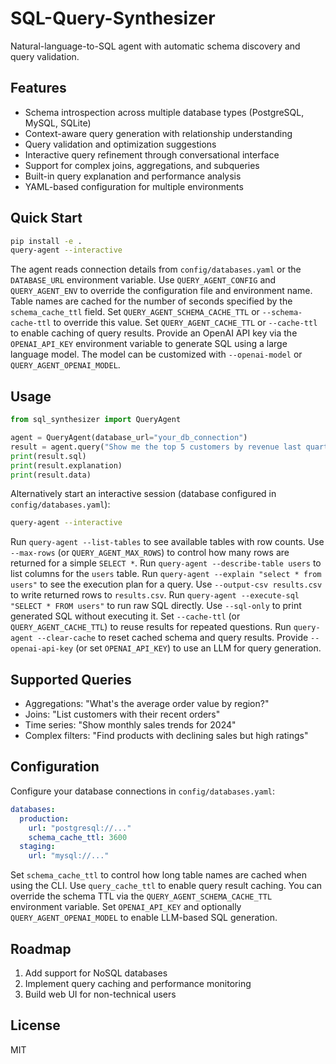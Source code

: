 # SQL-Query-Synthesizer

Natural-language-to-SQL agent with automatic schema discovery and query validation.

## Features
- Schema introspection across multiple database types (PostgreSQL, MySQL, SQLite)
- Context-aware query generation with relationship understanding
- Query validation and optimization suggestions
- Interactive query refinement through conversational interface
- Support for complex joins, aggregations, and subqueries
- Built-in query explanation and performance analysis
- YAML-based configuration for multiple environments

## Quick Start
```bash
pip install -e .
query-agent --interactive
```
The agent reads connection details from `config/databases.yaml` or the `DATABASE_URL` environment variable. Use `QUERY_AGENT_CONFIG` and `QUERY_AGENT_ENV` to override the configuration file and environment name. Table names are cached for the number of seconds specified by the `schema_cache_ttl` field.
Set `QUERY_AGENT_SCHEMA_CACHE_TTL` or `--schema-cache-ttl` to override this value.
Set `QUERY_AGENT_CACHE_TTL` or `--cache-ttl` to enable caching of query results.
Provide an OpenAI API key via the ``OPENAI_API_KEY`` environment variable to
generate SQL using a large language model. The model can be customized with
``--openai-model`` or ``QUERY_AGENT_OPENAI_MODEL``.

## Usage
```python
from sql_synthesizer import QueryAgent

agent = QueryAgent(database_url="your_db_connection")
result = agent.query("Show me the top 5 customers by revenue last quarter")
print(result.sql)
print(result.explanation)
print(result.data)
```
Alternatively start an interactive session (database configured in `config/databases.yaml`):
```bash
query-agent --interactive
```
Run `query-agent --list-tables` to see available tables with row counts. Use `--max-rows` (or `QUERY_AGENT_MAX_ROWS`) to control how many rows are returned for a simple ``SELECT *``.
Run `query-agent --describe-table users` to list columns for the ``users`` table.
Run `query-agent --explain "select * from users"` to see the execution plan for a query.
Use `--output-csv results.csv` to write returned rows to ``results.csv``.
Run `query-agent --execute-sql "SELECT * FROM users"` to run raw SQL directly.
Use `--sql-only` to print generated SQL without executing it.
Set `--cache-ttl` (or `QUERY_AGENT_CACHE_TTL`) to reuse results for repeated questions.
Run `query-agent --clear-cache` to reset cached schema and query results.
Provide `--openai-api-key` (or set ``OPENAI_API_KEY``) to use an LLM for query
generation.

## Supported Queries
- Aggregations: "What's the average order value by region?"
- Joins: "List customers with their recent orders"
- Time series: "Show monthly sales trends for 2024"
- Complex filters: "Find products with declining sales but high ratings"

## Configuration
Configure your database connections in `config/databases.yaml`:
```yaml
databases:
  production:
    url: "postgresql://..."
    schema_cache_ttl: 3600
  staging:
    url: "mysql://..."
```
Set `schema_cache_ttl` to control how long table names are cached when using the CLI.
Use `query_cache_ttl` to enable query result caching.
You can override the schema TTL via the `QUERY_AGENT_SCHEMA_CACHE_TTL` environment variable.
Set `OPENAI_API_KEY` and optionally `QUERY_AGENT_OPENAI_MODEL` to enable LLM-based SQL generation.

## Roadmap
1. Add support for NoSQL databases
2. Implement query caching and performance monitoring
3. Build web UI for non-technical users

## License
MIT
